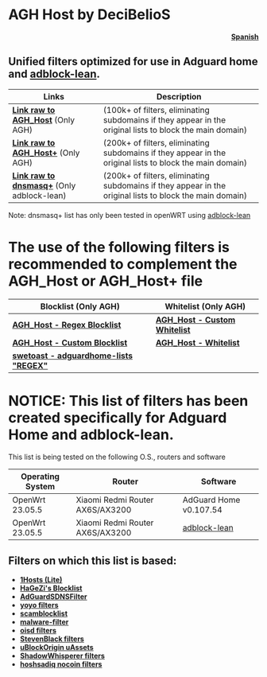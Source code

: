 # AGH Host by DeciBelioS
<div align="right">

[**Spanish**](README_ES.md)

</div>

## Unified filters optimized for use in Adguard home and [adblock-lean](https://github.com/lynxthecat/adblock-lean).
| Links | Description | 
| -- | -- |
| [**Link raw to AGH_Host**](https://raw.githubusercontent.com/Deci8BelioS/AGH_Host/main/Filters/AGH_Host.txt) (Only AGH) | (100k+ of filters, eliminating subdomains if they appear in the original lists to block the main domain) |
| [**Link raw to AGH_Host+**](https://raw.githubusercontent.com/Deci8BelioS/AGH_Host/main/Filters/AGH_Host%2B.txt) (Only AGH) | (200k+ of filters, eliminating subdomains if they appear in the original lists to block the main domain) |
| [**Link raw to dnsmasq+**](https://raw.githubusercontent.com/Deci8BelioS/AGH_Host/main/Filters/dnsmasq.txt) (Only adblock-lean) | (200k+ of filters, eliminating subdomains if they appear in the original lists to block the main domain) |

Note: dnsmasq+ list has only been tested in openWRT using [adblock-lean](https://github.com/lynxthecat/adblock-lean)

# The use of the following filters is recommended to complement the AGH_Host or AGH_Host+ file
| Blocklist (Only AGH) | Whitelist (Only AGH) | 
| -- | -- |
| [**AGH_Host - Regex Blocklist**](https://raw.githubusercontent.com/Deci8BelioS/AGH_Host/main/Filters/blocklist/Regex%20Blocklist.txt) | [**AGH_Host - Custom Whitelist**](https://raw.githubusercontent.com/Deci8BelioS/AGH_Host/main/Filters/whitelist/Custom%20Whitelist.txt) |
| [**AGH_Host - Custom Blocklist**](https://raw.githubusercontent.com/Deci8BelioS/AGH_Host/main/Filters/blocklist/Custom%20Blocklist.txt) | [**AGH_Host - Whitelist**](https://raw.githubusercontent.com/Deci8BelioS/AGH_Host/main/Filters/whitelist/whitelist.txt) |
| [**swetoast - adguardhome-lists "REGEX"**](https://raw.githubusercontent.com/swetoast/adguardhome-lists/main/blacklist.txt) |

# NOTICE: This list of filters has been created specifically for Adguard Home and adblock-lean.

This list is being tested on the following O.S., routers and software

| Operating System | Router | Software | 
| -- | -- | -- |
| OpenWrt 23.05.5 | Xiaomi Redmi Router AX6S/AX3200 | AdGuard Home v0.107.54 |
| OpenWrt 23.05.5 | Xiaomi Redmi Router AX6S/AX3200 | [adblock-lean](https://github.com/lynxthecat/adblock-lean) |

## Filters on which this list is based:
* [**1Hosts (Lite)**](https://github.com/badmojr/1Hosts)
* [**HaGeZi's Blocklist**](https://github.com/hagezi/dns-blocklists)
* [**AdGuardSDNSFilter**](https://github.com/AdguardTeam/AdGuardSDNSFilter)
* [**yoyo filters**](https://pgl.yoyo.org/)
* [**scamblocklist**](https://github.com/durablenapkin/scamblocklist/)
* [**malware-filter**](https://gitlab.com/malware-filter/phishing-filter)
* [**oisd filters**](https://github.com/sjhgvr/oisd/)
* [**StevenBlack filters**](https://github.com/StevenBlack/hosts)
* [**uBlockOrigin uAssets**](https://github.com/uBlockOrigin/uAssets/)
* [**ShadowWhisperer filters**](https://github.com/ShadowWhisperer/BlockLists/)
* [**hoshsadiq nocoin filters**](https://github.com/hoshsadiq/adblock-nocoin-list)

